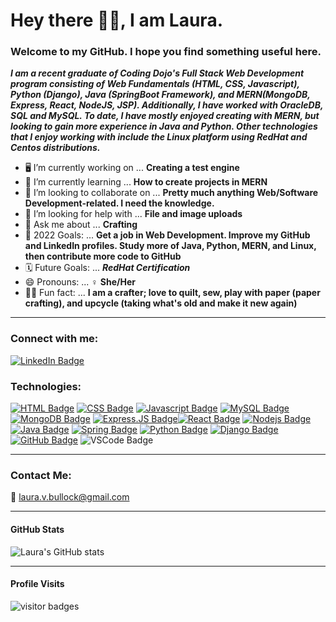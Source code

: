 

# Hey there 👋🏾, I am Laura.  
### Welcome to my GitHub.  I hope you find something useful here.

<!-- I want to add a banner that stretches across the width of the page ??? <img align="left" height="auto" width="150" src="./img/coding_background.jpg" alt="computer screen with code">  -->
***I am a recent graduate of Coding Dojo's Full Stack Web Development program consisting of Web Fundamentals (HTML, CSS, Javascript), Python (Django), Java (SpringBoot Framework), and MERN(MongoDB, Express, React, NodeJS, JSP).  Additionally, I have worked with OracleDB, SQL and MySQL.  To date, I have mostly enjoyed creating with MERN, but looking to gain more experience in Java and Python.  Other technologies that I enjoy working with include the Linux platform using RedHat and Centos distributions.***
<br />

- 🖥️ I’m currently working on ... **Creating a test engine**
- 📖 I’m currently learning ...  **How to create projects in MERN**
- 🤝 I’m looking to collaborate on ... **Pretty much anything Web/Software Development-related.  I need the knowledge.**
- 🥺 I’m looking for help with ... **File and image uploads**
- 💬 Ask me about ... **Crafting**
- 📅 2022 Goals: ... **Get a job in Web Development. Improve my GitHub and LinkedIn profiles.  Study more of Java, Python, MERN, and Linux, then contribute more code to GitHub**
- 🗓️ Future Goals: ... ***RedHat Certification***
- 😄 Pronouns: ... ♀️ **She/Her**
- 🤹‍♀️ Fun fact: ... **I am a crafter; love to quilt, sew, play with paper (paper crafting), and upcycle (taking what's old and make it new again)**

-----
### Connect with me:

[![LinkedIn Badge](https://img.shields.io/badge/-Laura_Bullock-0e76a8?style=flat&labelColor=0e76a8&logo=linkedin&logoColor=white)](https://www.linkedin.com/in/laura-v-bullock/) 

### Technologies: 

[![HTML Badge](https://img.shields.io/badge/-HTML5-E34F26?style=for-the-badge&labelColor=black&logo=html5&logoColor=E34F26)](#) [![CSS Badge](https://img.shields.io/badge/-CSS3-1572B6?style=for-the-badge&labelColor=black&logo=CSS3&logoColor=1572B6)](#) [![Javascript Badge](https://img.shields.io/badge/-Javascript-F0DB4F?style=for-the-badge&labelColor=black&logo=javascript&logoColor=F0DB4F)](#) [![MySQL Badge](https://img.shields.io/badge/-MySQL-00000F?style=for-the-badge&labelColor=black&logo=mysql&logoColor=white)](#) [![MongoDB Badge](https://img.shields.io/badge/-MongoDB-4EA94B?style=for-the-badge&labelColor=black&logo=mongodb&logoColor=4EA94B)](#) [![Express.JS Badge](https://img.shields.io/badge/-Express.js-404D59?style=for-the-badge&labelColor=black&logo=express&logoColor=Express.js-404D59)](#)[![React Badge](https://img.shields.io/badge/-React-61DBFB?style=for-the-badge&labelColor=black&logo=react&logoColor=61DBFB)](#) [![Nodejs Badge](https://img.shields.io/badge/-Nodejs-3C873A?style=for-the-badge&labelColor=black&logo=node.js&logoColor=3C873A)](#) [![Java Badge](https://img.shields.io/badge/-Java-ED8B00?style=for-the-badge&labelColor=black&logo=java&logoColor=white)](#) [![Spring Badge](https://img.shields.io/badge/-Spring-6DB33F?style=for-the-badge&labelColor=black&logo=spring&logoColor=Spring-6DB33F)](#) [![Python Badge](https://img.shields.io/badge/-Python-14354C?style=for-the-badge&labelColor=black&logo=python&logoColor=Python-14354C)](#) [![Django Badge](https://img.shields.io/badge/-Django-092E20?style=for-the-badge&labelColor=black&logo=django&logoColor=Django-092E20)](#) [![GitHub Badge](https://img.shields.io/badge/-GitHub-100000?style=for-the-badge&labelColor=black&logo=github&logoColor=white)](#) ![VSCode Badge](https://img.shields.io/badge/-Visual_Studio_Code-0078D4?style=for-the-badge&labelColor=black&logo=visual%20studio%20code&logoColor=0078D4)

-----

### Contact Me:
📧 laura.v.bullock@gmail.com

-----
<!-- ### Crafting Goodness:
<img align="left" alt="Crafting Icon" width="50px" style="display:inline-block" src="https://p.kindpng.com/picc/s/773-7732632_crafting-icon-handmade-icon-vector-png-transparent-png.png" /><br />

[<img align="left" alt="Railroad Tote Bag" width="60px" src="./img/crafts/railroad_tote_bag.jpg" />]("./img/crafts/railroad_tote_bag.jpg")<br /><br /><br /><br /><br />

----- -->

#### GitHub Stats

![Laura's GitHub stats](https://github-readme-stats.vercel.app/api?username=LVBullock-FSdev&show_icons=true&theme=synthwave)

-----

#### Profile Visits 

![visitor badges](https://visitor-badge.glitch.me/badge?page_id=page.id=lvbullock-fsdev.visitor-badge&left_color=purple&right_color=green)


